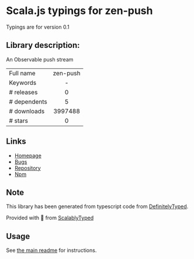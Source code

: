 
# Scala.js typings for zen-push

Typings are for version 0.1

## Library description:
An Observable push stream

|                    |                 |
| ------------------ | :-------------: |
| Full name          | zen-push |
| Keywords           | - |
| # releases         | 0 |
| # dependents       | 5 |
| # downloads        | 3997488 |
| # stars            | 0 |

## Links
- [Homepage](https://github.com/zenparsing/zen-push)
- [Bugs](https://github.com/zenparsing/zen-push/issues)
- [Repository](https://github.com/zenparsing/zen-push)
- [Npm](https://www.npmjs.com/package/zen-push)
    


## Note
This library has been generated from typescript code from [DefinitelyTyped](https://definitelytyped.org).

Provided with :purple_heart: from [ScalablyTyped](https://github.com/oyvindberg/ScalablyTyped)

## Usage
See [the main readme](../../readme.md) for instructions.


